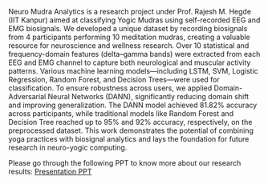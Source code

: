 Neuro Mudra Analytics is a research project under Prof. Rajesh M. Hegde (IIT Kanpur) aimed at classifying Yogic Mudras using self-recorded EEG and EMG biosignals. We developed a unique dataset by recording biosignals from 4 participants performing 10 meditation mudras, creating a valuable resource for neuroscience and wellness research. Over 10 statistical and frequency-domain features (delta–gamma bands) were extracted from each EEG and EMG channel to capture both neurological and muscular activity patterns. Various machine learning models—including LSTM, SVM, Logistic Regression, Random Forest, and Decision Trees—were used for classification. To ensure robustness across users, we applied Domain-Adversarial Neural Networks (DANN), significantly reducing domain shift and improving generalization. The DANN model achieved 81.82% accuracy across participants, while traditional models like Random Forest and Decision Tree reached up to 95% and 92% accuracy, respectively, on the preprocessed dataset. This work demonstrates the potential of combining yoga practices with biosignal analytics and lays the foundation for future research in neuro-yogic computing.

Please go through the following PPT to know more about our research results:
[Presentation PPT](https://drive.google.com/drive/folders/1WXu2cwPSaPsVOqpJqYN8k49scG7Vc7RL?usp=sharing)
